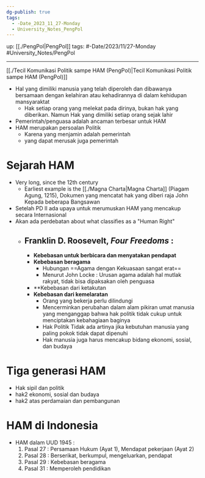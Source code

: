 ```yaml
---
dg-publish: true
tags:
  - -Date_2023_11_27-Monday
  - University_Notes_PengPol
---
```


up: [[./PengPol|PengPol]] 
tags: #-Date/2023/11/27-Monday  #University_Notes/PengPol 
___
[[./Tecil Komunikasi Politik sampe HAM (PengPol)|Tecil Komunikasi Politik sampe HAM (PengPol)]]

- Hal yang dimiliki manusia yang telah diperoleh dan dibawanya bersamaan dengan kelahiran atau kehadirannya di dalam kehidupan mansyaraktat
	- Hak setiap orang yang melekat pada dirinya, bukan hak yang diberikan. Namun Hak yang dimiliki setiap orang sejak lahir 
- Pemerintah/penguasa adalah ancaman terbesar untuk HAM
- HAM merupakan persoalan Politik 
	- Karena yang menjamin adalah pemerintah 
	- yang dapat merusak juga pemerintah

# Sejarah HAM 

- Very long, since the 12th century 
	- Earliest example is the [[./Magna Charta|Magna Charta]] (Piagam Agung, 1215), Dokumen yang mencatat hak yang diberi raja John Kepada beberapa Bangsawan
- Setelah PD II ada upaya untuk merumuskan HAM yang mencakup secara Internasional
- Akan ada perdebatan about what classifies as a "Human Right"
	- ## Franklin D. Roosevelt, *Four Freedoms* : 
		- **Kebebasan untuk berbicara dan menyatakan pendapat**
		- **Kebebasan beragama**
			- Hubungan ==Agama dengan Kekuasaan sangat erat==
			- Menurut John Locke : Urusan agama adalah hal mutlak rakyat, tidak bisa dipaksakan oleh penguasa 
		- **Kebebasan dari ketakutan
		- **Kebebasan dari kemelaratan**
			- Orang yang bekerja perlu dilindungi
			- Mencerminkan perubahan dalam alam pikiran umat manusia yang menganggap bahwa hak politik tidak cukup untuk menciptakan kebahagiaan baginya
			- Hak Politik Tidak ada artinya jika kebutuhan manusia yang paling pokok tidak dapat dipenuhi
			- Hak manusia juga harus mencakup bidang ekonomi, sosial, dan budaya
# Tiga generasi HAM

- Hak sipil dan politik 
- hak2 ekonomi, sosial dan budaya 
- hak2 atas perdamaian dan pembangunan 

# HAM di Indonesia 

- HAM dalam UUD 1945 : 
	1. Pasal 27 : Persamaan Hukum (Ayat 1), Mendapat pekerjaan (Ayat 2)
	2. Pasal 28 : Berserikat, berkumpul, mengeluarkan, pendapat 
	3. Pasal 29 : Kebebasan beragama 
	4. Pasal 31 : Memperoleh pendidikan


